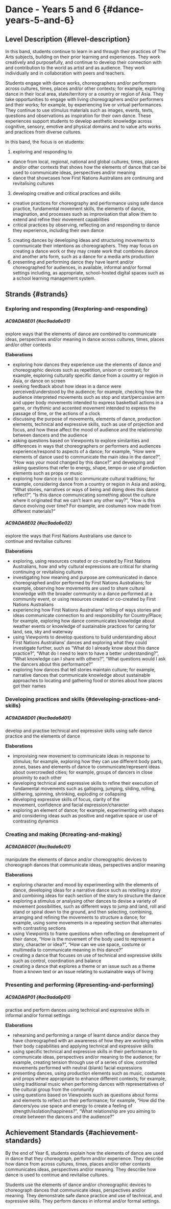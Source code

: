# Dance - Years 5 and 6 {#dance-years-5-and-6}

## Level Description {#level-description}

In this band, students continue to learn in and through their practices of The Arts subjects, building on their prior learning and experiences. They work creatively and purposefully, and continue to develop their connection with and contribution to the world as artist and as audience. They work individually and in collaboration with peers and teachers.

Students engage with dance works, choreographers and/or performers across cultures, times, places and/or other contexts; for example, exploring dance in their local area, state/territory or a country or region of Asia. They take opportunities to engage with living choreographers and/or performers and their works; for example, by experiencing live or virtual performances. They continue to use stimulus materials such as images, events, texts, questions and observations as inspiration for their own dance. These experiences support students to develop aesthetic knowledge across cognitive, sensory, emotive and physical domains and to value arts works and practices from diverse cultures.

In this band, the focus is on students:

1.  exploring and responding to

*   dance from local, regional, national and global cultures, times, places and/or other contexts that shows how the elements of dance that can be used to communicate ideas, perspectives and/or meaning
*   dance that showcases how First Nations Australians are continuing and revitalising cultures

3.  developing creative and critical practices and skills

*   creative practices for choreography and performance using safe dance practice, fundamental movement skills, the elements of dance, imagination, and processes such as improvisation that allow them to extend and refine their movement capabilities
*   critical practices by observing, reflecting on and responding to dance they experience, including their own dance

5.  creating dances by developing ideas and structuring movements to communicate their intentions as choreographers. They may focus on creating a dance work or they may create work that combines dance and another arts form, such as a dance for a media arts production
6.  presenting and performing dance they have learnt and/or choreographed for audiences, in available, informal and/or formal settings including, as appropriate, school-hosted digital spaces such as a school learning management system.

## Strands {#strands}

### Exploring and responding {#exploring-and-responding}

##### AC9ADA6E01 {#ac9ada6e01}

explore ways that the elements of dance are combined to communicate ideas, perspectives and/or meaning in dance across cultures, times, places and/or other contexts

**Elaborations**
*  exploring how dances they experience use the elements of dance and choreographic devices such as repetition, unison or contrast; for example, exploring culturally specific dance from a country or region in Asia, or dance on screen
*  seeking feedback about how ideas in a dance were perceived/understood by the audience; for example, checking how the audience interpreted movements such as stop and start/percussive arm and upper body movements intended to express basketball actions in a game, or rhythmic and accented movement intended to express the passage of time, or the actions of a clock
*  discussing the purpose of movements, elements of dance, production elements, technical and expressive skills, such as use of projection and focus, and how these affect the mood of audience and the relationship between dancers and the audience
*  asking questions based on Viewpoints to explore similarities and differences in ways that choreographers or performers and audiences experience/respond to aspects of a dance; for example, “How were elements of dance used to communicate the main idea in the dance?”, “How was your mood changed by this dance?” and developing and asking questions that refer to energy, shape, tempo or use of production elements such as props or music
*  exploring how dance is used to communicate cultural traditions; for example, considering dance from a country or region in Asia and asking, “What stories, narratives or ways of being and doing does this dance reflect?”, “Is this dance communicating something about the culture where it originated that we can’t learn any other way?”, “How is this dance evolving over time? For example, are costumes now made from different materials?”

##### AC9ADA6E02 {#ac9ada6e02}

explore the ways that First Nations Australians use dance to continue and revitalise cultures

**Elaborations**
*  exploring, using resources created or co-created by First Nations Australians, how and why cultural expressions are critical for sharing continuing or revitalising cultures
*  investigating how meaning and purpose are communicated in dance choreographed and/or performed by First Nations Australians; for example, observing how movements are used to share cultural knowledge with the broader community in a dance performed at a community event, or using resources created or co-created by First Nations Australians
*  experiencing how First Nations Australians’ telling of ways stories and ideas communicate connection to and responsibility for Country/Place; for example, exploring how dance communicates knowledge about weather events or knowledge of sustainable practices for caring for land, sea, sky and waterway
*  using Viewpoints to develop questions to build understanding about First Nations Australians’ dances and exploring what they could investigate further, such as “What do I already know about this dance practice?”, “What do I need to learn to have a better understanding?”, “What knowledge can I share with others?”, “What questions would I ask the dancers about this performance?”
*  exploring how dances that tell stories maintain culture; for example, narrative dances that communicate knowledge about sustainable approaches to locating and gathering food or stories about how places got their names

### Developing practices and skills {#developing-practices-and-skills}

##### AC9ADA6D01 {#ac9ada6d01}

develop and practise technical and expressive skills using safe dance practice and the elements of dance

**Elaborations**
*  improvising new movement to communicate ideas in response to stimulus; for example, exploring how they can use different body parts, zones, bases and elements of dance to communicate/represent ideas about overcrowded cities; for example, groups of dancers in close proximity to each other
*  developing technical and expressive skills to refine their execution of fundamental movements such as galloping, jumping, sliding, rolling, slithering, spinning, shrinking, exploding or collapsing
*  developing expressive skills of focus, clarity of the movement, confidence and facial expression/character
*  exploring an element of dance; for example, experimenting with shapes and considering ideas such as positive and negative space or use of contrasting dynamics

### Creating and making {#creating-and-making}

##### AC9ADA6C01 {#ac9ada6c01}

manipulate the elements of dance and/or choreographic devices to choreograph dances that communicate ideas, perspectives and/or meaning

**Elaborations**
*  exploring character and mood by experimenting with the elements of dance, developing ideas for a narrative dance such as retelling a story and combining ideas for each section of the story to structure the dance
*  exploring a stimulus or analysing other dances to devise a variety of movement possibilities, such as different ways to jump and land, roll and stand or spiral down to the ground, and then selecting, combining, arranging and refining the movements to structure a dance; for example, using some movements in a repeating section that alternates with contrasting sections
*  using Viewpoints to frame questions when reflecting on development of their dance, “How is the movement of the body used to represent a story, character or idea?”, “How can we use space, costume or multimedia to communicate meaning in this dance?”
*  creating a dance that focuses on use of technical and expressive skills such as control, coordination and balance
*  creating a dance that explores a theme or an issue such as a theme from a known text or an issue relating to sustainable ways of living

### Presenting and performing {#presenting-and-performing}

##### AC9ADA6P01 {#ac9ada6p01}

practise and perform dances using technical and expressive skills in informal and/or formal settings

**Elaborations**
*  rehearsing and performing a range of learnt dance and/or dance they have choreographed with an awareness of how they are working within their body capabilities and applying technical and expressive skills
*  using specific technical and expressive skills in their performance to communicate ideas, perspectives and/or meaning to the audience; for example, creating tension through use of a series of slow, controlled movements performed with neutral (blank) facial expressions
*  presenting dances, using production elements such as music, costumes and props where appropriate to enhance different contexts; for example, using traditional music when performing dances with representatives of the cultural group from the community
*  using questions based on Viewpoints such as questions about forms and elements to reflect on their performance; for example, “How did the dancers/you use space and energy to create a feeling of strength/isolation/happiness?”, “What relationship are you aiming to create between the dancers and the audience?”

## Achievement Standards {#achievement-standards}

By the end of Year 6, students explain how the elements of dance are used in dance that they choreograph, perform and/or experience. They describe how dance from across cultures, times, places and/or other contexts communicates ideas, perspectives and/or meaning. They describe how dance is used to continue and revitalise cultures.

Students use the elements of dance and/or choreographic devices to choreograph dances that communicate ideas, perspectives and/or meaning. They demonstrate safe dance practice and use of technical, and expressive skills. They perform dances in informal and/or formal settings.

